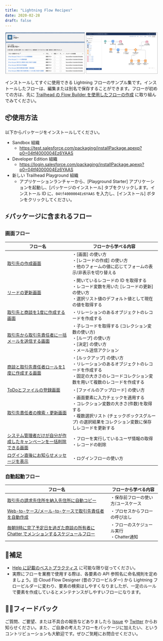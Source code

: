 ```yaml
---
title: "Lightning Flow Recipes"
date: 2020-02-28
draft: false
---
```


![](image.png)

インストールしてすぐに使用できる Lightning フローのサンプル集です。インストールしたフローは、編集または別名で保存することができます。フローが初めての方は、先に [Trailhead の Flow Builder を使用したフローの作成](https://trailhead.salesforce.com/ja/content/learn/trails/build-flows-with-flow-builder) に取り組んでみてください。

## 📦使用方法
以下からパッケージをインストールしてください。

* Sandbox 組織
    * https://test.salesforce.com/packaging/installPackage.apexp?p0=04tf4000004Ez6YAAS
* Developer Edition 組織
    * https://login.salesforce.com/packaging/installPackage.apexp?p0=04tf4000004Ez6YAAS
* 新しい Trailhead Playground 組織
    * アプリケーションランチャーから、[Playground Starter] アプリケーションを起動し、[パッケージのインストール] タブをクリックします。インストール ID に、`04tf4000004Ez6YAAS` を入力し、[インストール] ボタンをクリックしてください。

## ⚡️パッケージに含まれるフロー

### 画面フロー

|フロー名|フローから学べる内容|
|---|---|
|[取引先の作成画面](account-create-screen)|・[画面] の使い方<br>・[レコードの作成] の使い方<br>・他のフォームの値に応じてフォームの表示/非表示を切り替える|
|[リードの更新画面](lead-update-screen)|・開いているレコードの ID を取得する<br>・レコード変数を用いた [レコードの更新] の使い方<br>・選択リスト値のデフォルト値として現在の値を取得する|
|[取引先と商談を1度に作成する画面](account-opportunity-create-screen)|・リレーションのあるオブジェクトのレコードを作成する|
|[取引先から取引先責任者に一括メールを送信する画面](mass-email-to-contacts-screen)|・子レコードを取得する (コレクション変数の使い方)<br>・[ループ] の使い方<br>・[決定] の使い方<br>・メール送信アクション|
|[商談と取引先責任者ロールを1度に作成する画面](opportunity-and-contact-role-create-screen)|・[ルックアップ] の使い方<br>・リレーションのあるオブジェクトのレコードを作成する<br>・固定の大きさのレコードコレクション変数を用いて複数のレコードを作成する|
|[ToDoとファイルの登録画面](task-with-file-create-screen)|・[ファイルのアップロード] の使い方|
|[取引先責任者の検索・更新画面](contact-search-and-update-screen)|・画面要素に入力チェックを適用する<br>・コレクション変数の大きさ(件数)を取得する<br>・複数選択リスト (チェックボックスグループ) の選択結果をコレクション変数に保存しレコードを更新する|
|[システム管理者だけが自分が作成したキャンペーンを一括削除できる画面](mass-campaign-delete-by-admin-screen)|・フローを実行しているユーザ情報の取得<br>・レコードの削除|
|[ログイン直後にお知らせメッセージを表示](basic-login-flow)|・ログインフローの使い方|

### 自動起動フロー
|フロー名|フローから学べる内容|
|---|---|
|[取引先の請求先住所を納入先住所に自動コピー](sync-account-billing-address-to-shipping-address)|・保存前フローの使い方/ユースケース|
|[Web-to-ケース/メール-to-ケースで取引先責任者を自動作成](create-contact-update-case-from-web-or-email)|・プロセスからフローの呼び出し|
|[毎朝9時に完了予定日を過ぎた商談の所有者に Chatter でメンションするスケジュールフロー](scheduled-opportunity-chatter-reminder)|・フローのスケジュール実行<br>・Chatter通知|


## 🧐補足
* [Help に記載のベストプラクティス](https://help.salesforce.com/articleView?id=flow_prep_bestpractices.htm&type=5) に可能な限り従ってください。
* 実際にフローを業務で使用する際は、各要素の API 参照名に命名規則を定めましょう。旧 Cloud Flow Designer (昔のフロービルダー) から Lightning フロービルダーに変わり、要素の検索はしやすくなりましたが、一定のルールで要素を作成しているとメンテナンスがしやすいフローになります。

## 🙏🏻フィードバック
ご質問、ご要望、または不具合の報告などありましたら [Issue](https://github.com/shunkosa/lightning-flow-recipes-jp/issues/new) や [Twitter](https://www.twitter.com/shunkosa) からお知らせください。また、ご自身の考えたフローをパッケージに加えたい、というコントリビューションも大歓迎です。ぜひご気軽にお問合せください。